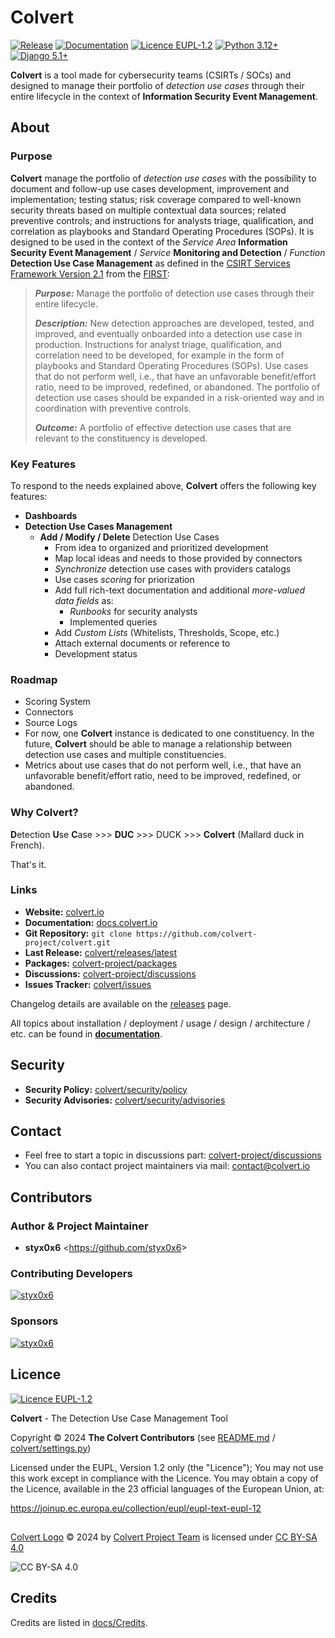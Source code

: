 # Colvert

[![Release](https://img.shields.io/badge/dynamic/json?logo=git&logoColor=white&color=blue&label=Release&query=tag_name&url=https%3A%2F%2Fapi.github.com%2Frepos%2Fcolvert-project%2Fcolvert%2Freleases%2Flatest)](https://github.com/colvert-project/colvert/releases/latest)
[![Documentation](https://img.shields.io/badge/Docs-docs.colvert.io-blue?logo=readthedocs&logoColor=white)](https://docs.colvert.io)
[![Licence EUPL-1.2](https://img.shields.io/badge/Licence-EUPL--1.2-blue)](LICENCE)
[![Python 3.12+](https://img.shields.io/badge/Python-3.12+-blue?logo=python&logoColor=white&labelColor=3776ab&color=ffd43b)](https://www.python.org)
[![Django 5.1+](https://img.shields.io/badge/Django-5.1+-white?logo=django&logoColor=white&labelColor=092e20)](https://www.djangoproject.com)

**Colvert** is a tool made for cybersecurity teams (CSIRTs / SOCs) and designed to manage their portfolio of _detection use cases_ through their entire lifecycle in the context of **Information Security Event Management**.

## About

### Purpose

**Colvert** manage the portfolio of _detection use cases_ with the possibility to document and follow-up use cases development, improvement and implementation; testing status; risk coverage compared to well-known security threats based on multiple contextual data sources; related preventive controls; and instructions for analysts triage, qualification, and correlation as playbooks and Standard Operating Procedures (SOPs).
It is designed to be used in the context of the _Service Area_ **Information Security Event Management** / _Service_ **Monitoring and Detection** / _Function_ **Detection Use Case Management** as defined in the [CSIRT Services Framework Version 2.1](https://www.first.org/standards/frameworks/csirts/csirt_services_framework_v2.1) from the [FIRST](https://www.first.org):

> _**Purpose:**_ Manage the portfolio of detection use cases through their entire lifecycle.
>
> _**Description:**_ New detection approaches are developed, tested, and improved, and eventually onboarded into a detection use case in production. Instructions for analyst triage, qualification, and correlation need to be developed, for example in the form of playbooks and Standard Operating Procedures (SOPs). Use cases that do not perform well, i.e., that have an unfavorable benefit/effort ratio, need to be improved, redefined, or abandoned. The portfolio of detection use cases should be expanded in a risk-oriented way and in coordination with preventive controls.
>
> _**Outcome:**_ A portfolio of effective detection use cases that are relevant to the constituency is developed.

### Key Features

To respond to the needs explained above, **Colvert** offers the following key features:

* **Dashboards**
* **Detection Use Cases Management**
  * **Add / Modify / Delete** Detection Use Cases
    * From idea to organized and prioritized development
    * Map local ideas and needs to those provided by connectors
    * _Synchronize_ detection use cases with providers catalogs
    * Use cases _scoring_ for priorization
    * Add full rich-text documentation and additional _more-valued data fields_ as:
      * _Runbooks_ for security analysts
      * Implemented queries
    * Add _Custom Lists_ (Whitelists, Thresholds, Scope, etc.)
    * Attach external documents or reference to
    * Development status

### Roadmap

* Scoring System
* Connectors
* Source Logs
* For now, one **Colvert** instance is dedicated to one constituency. In the future, **Colvert** should be able to manage a relationship between detection use cases and multiple constituencies.
* Metrics about use cases that do not perform well, i.e., that have an unfavorable benefit/effort ratio, need to be improved, redefined, or abandoned.

### Why Colvert?

**D**etection **U**se **C**ase >>> **DUC** >>> DUCK >>> **Colvert** (Mallard duck in French).

That's it.

### Links

* **Website:** [colvert.io](https://colvert.io)
* **Documentation:** [docs.colvert.io](https://docs.colvert.io)
* **Git Repository:** `git clone https://github.com/colvert-project/colvert.git`
* **Last Release:** [colvert/releases/latest](https://github.com/colvert-project/colvert/releases/latest)
* **Packages:** [colvert-project/packages](https://github.com/orgs/colvert-project/packages)
* **Discussions:** [colvert-project/discussions](https://github.com/orgs/colvert-project/discussions)
* **Issues Tracker:** [colvert/issues](https://github.com/colvert-project/colvert/issues)

Changelog details are available on the [releases](https://github.com/colvert-project/colvert/releases) page.

All topics about installation / deployment / usage / design / architecture / etc. can be found in [**documentation**](https://docs.colvert.io).

## Security

* **Security Policy:** [colvert/security/policy](https://github.com/colvert-project/colvert/security/policy)
* **Security Advisories:** [colvert/security/advisories](https://github.com/colvert-project/colvert/security/advisories)

## Contact

* Feel free to start a topic in discussions part: [colvert-project/discussions](https://github.com/orgs/colvert-project/discussions)
* You can also contact project maintainers via mail: <contact@colvert.io>

## Contributors

### Author & Project Maintainer

* **styx0x6** <<https://github.com/styx0x6>>

### Contributing Developers

[![styx0x6](https://github.com/styx0x6.png?size=40)](https://github.com/styx0x6)

### Sponsors

[![styx0x6](https://github.com/styx0x6.png?size=40)](https://github.com/styx0x6)

## Licence

[![Licence EUPL-1.2](https://img.shields.io/badge/Licence-EUPL--1.2-blue)](LICENCE)

**Colvert** - The Detection Use Case Management Tool

Copyright &copy; 2024  **The Colvert Contributors** (see [README.md](README.md) / [colvert/settings.py](colvert/settings.py))

Licensed under the EUPL, Version 1.2 only (the "Licence");
You may not use this work except in compliance with the Licence.
You may obtain a copy of the Licence, available in the 23 official
languages of the European Union, at:

<https://joinup.ec.europa.eu/collection/eupl/eupl-text-eupl-12>

##

[Colvert Logo](https://github.com/colvert-project/colvert/tree/main/rsc/logo) &copy; 2024 by [Colvert Project Team](https://github.com/colvert-project) is licensed under [CC BY-SA 4.0](https://creativecommons.org/licenses/by-sa/4.0/?ref=chooser-v1)

![CC BY-SA 4.0](https://licensebuttons.net/l/by-sa/4.0/80x15.png)

## Credits

Credits are listed in [docs/Credits](https://docs.colvert.io/Credits.html).
